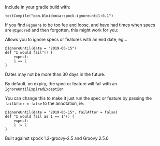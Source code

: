 Include in your gradle build with:

    testCompile("com.bloidonia:spock-ignoreuntil:0.1")

If you find `@Ignore` to be too fee and loose, and have had times when specs are `@Ignore`d and then forgotten, this might work for you:

Allows you to ignore specs or features with an end date, eg...

    @IgnoreUntil(date = "2019-05-15")
    def "I would fail"() {
        expect:
        1 == 1
    }

Dates may not be more than 30 days in the future.

By default, on expiry, the spec or feature will fail with an `IgnoreUntilExpiredException`.
 
You can change this to make it just run the spec or feature by passing the `failAfter = false` to the annotation, ie:

    @IgnoreUntil(date = "2019-05-15", failAfter = false)
    def "I would fail as 1 == 1"() {
        expect:
        1 != 1
    }

Built against spock 1.2-groovy-2.5 and Groovy 2.5.6
